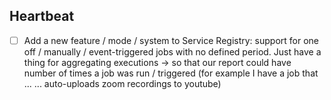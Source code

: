## Heartbeat
- [ ] Add a new feature / mode / system to Service Registry: support for one off / manually / event-triggered jobs with no defined period. Just have a thing for aggregating executions -> so that our report could have number of times a job was run / triggered (for example I have a job that ... ... auto-uploads zoom recordings to youtube)